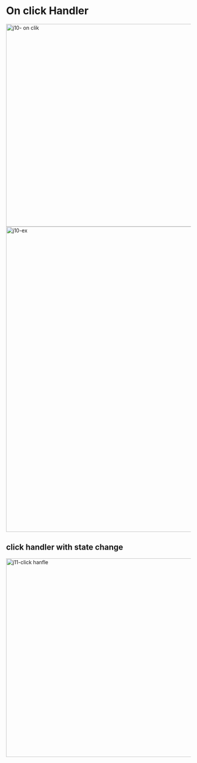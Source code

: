 
# On click  Handler 

<img width="553" alt="j10- on clik" src="https://user-images.githubusercontent.com/24316133/148184999-a129d7ff-7d98-4a5f-b185-24571eed7a6c.png">


<img width="833" alt="j10-ex" src="https://user-images.githubusercontent.com/24316133/148185007-53cf5581-4b03-4103-ad34-a1ff16c88719.png">

## click handler with state change

<img width="542" alt="j11-click hanfle" src="https://user-images.githubusercontent.com/24316133/148321420-798539bb-2619-4cdb-8dfe-7ba3e720e981.png">
